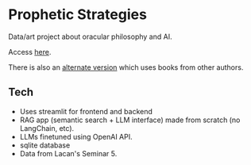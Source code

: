 # Prophetic Strategies

Data/art project about oracular philosophy and AI.

Access [here](https://prophetic.streamlit.app/).

There is also an [alternate version](https://phantom.streamlit.app/) which uses books from other authors.

## Tech

- Uses streamlit for frontend and backend
- RAG app (semantic search + LLM interface) made from scratch (no LangChain, etc).
- LLMs finetuned using OpenAI API.
- sqlite database
- Data from Lacan's Seminar 5.
